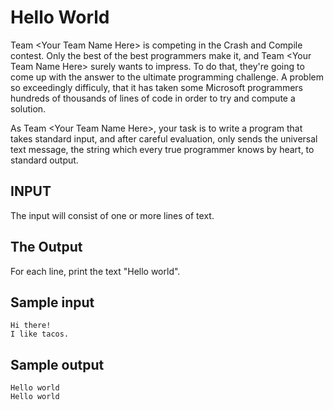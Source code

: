 <!-- RATING: Easy -->
<!-- NAME: Hello World -->
<!-- GENERATOR: generate.pl -->
# Hello World

Team &lt;Your Team Name Here&gt; is competing in the Crash and Compile contest.  Only the best
of the best programmers make it, and Team &lt;Your Team Name Here&gt; surely wants to impress.
To do that, they're going to come up with the answer to the ultimate programming challenge.
A problem so exceedingly difficuly, that it has taken some Microsoft programmers hundreds
of thousands of lines of code in order to try and compute a solution.

As Team &lt;Your Team Name Here&gt;, your task is to write a program that takes standard input,
and after careful evaluation, only sends the universal text message, the string which every
true programmer knows by heart, to standard output.

## INPUT
The input will consist of one or more lines of text.

## The Output
For each line, print the text "Hello world".


## Sample input

    Hi there!
    I like tacos.

## Sample output

    Hello world
    Hello world
